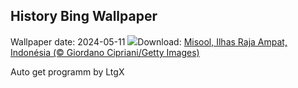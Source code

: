 ## History Bing Wallpaper
Wallpaper date: 2024-05-11
![](https://www.bing.com/th?id=OHR.MisoolRajaAmpat_PT-BR6517717174_UHD.jpg&w=1000)Download: [Misool, Ilhas Raja Ampat, Indonésia (© Giordano Cipriani/Getty Images)](https://www.bing.com/th?id=OHR.MisoolRajaAmpat_PT-BR6517717174_UHD.jpg)

Auto get programm by LtgX
